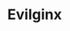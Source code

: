 ---
codehost: https://github.com/kgretzky/evilginx2
logohandle: evilginx
sort: evilginx
title: Evilginx
website: https://help.evilginx.com/
---